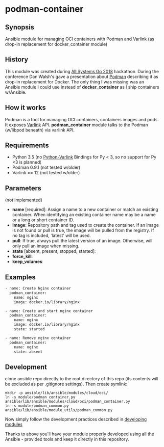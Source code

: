 # podman-container

## Synopsis

Ansible module for managing OCI containers with Podman and Varlink (as drop-in replacement for docker_container module)

## History

This module was created during [All Systems Go 2018](https://all-systems-go.io/) 
hackathon. During the conference Dan Walsh's gave a presentation about
[Podman](https://github.com/containers/libpod/) describing it as drop-in
replacement for Docker. The only thing I was missing was an Ansible module
I could use instead of **docker_container** as I ship containers w/Ansible.

## How it works

Podman is a tool for managing OCI containers, containers images 
and pods. It exposes [Varlink](https://varlink.org) API. **podman_container**
module talks to the Podman (w/libpod beneath) via varlink API.

## Requirements

- Python 3.5 (no [Python-Varlink](https://github.com/varlink/python) Bindings for Py < 3, so no support for Py <3 is planned)
- Podman 0.9.1 (not tested w/older)
- Varlink == 12 (not tested w/older)

## Parameters

(not implemented)

- **name** [required]: Assign a name to a new container or match an existing 
  container. When identifying an existing container name may be a name or a long or short container ID. 
- **image**: Repository path and tag used to create the container. If an image 
  is not found or pull is true, the image will be pulled from the registry. If 
  no tag is included, 'latest' will be used.
- **pull**: If true, always pull the latest version of an image. Otherwise, 
  will only pull an image when missing.
- **state** [absent, present, stopped, started]:
- **force_kill**:
- **keep_volumes**: 
  
## Examples

```bash
- name: Create Nginx container
  podman_container:
    name: nginx
    image: docker.io/library/nginx
```

```bash
- name: Create and start nginx container
  podman_container:
    name: nginx
    image: docker.io/library/nginx
    state: started
```

```bash
- name: Remove nginx container
  podman_container:
    name: nginx
    state: absent
```

## Development

clone ansible repo directly to the root directory of this repo (its contents 
will be excluded as per .gitignore settings). Then create symlink:

```
mkdir -p ansible/lib/ansible/modules/cloud/oci/
ln -s module/podman_container.py ansible/lib/ansible/modules/cloud/oci/podman_container.py
ln -s module/podman_common.py ansible/lib/ansible/module_utils/podman_common.py
```

Now simply follow the development practices described in [developing modules](https://docs.ansible.com/ansible/2.5/dev_guide/developing_modules_general.html)

Thanks to above you'll have your module properly developed using all the 
Ansible - provided tools and keep it directly in this repository.
 